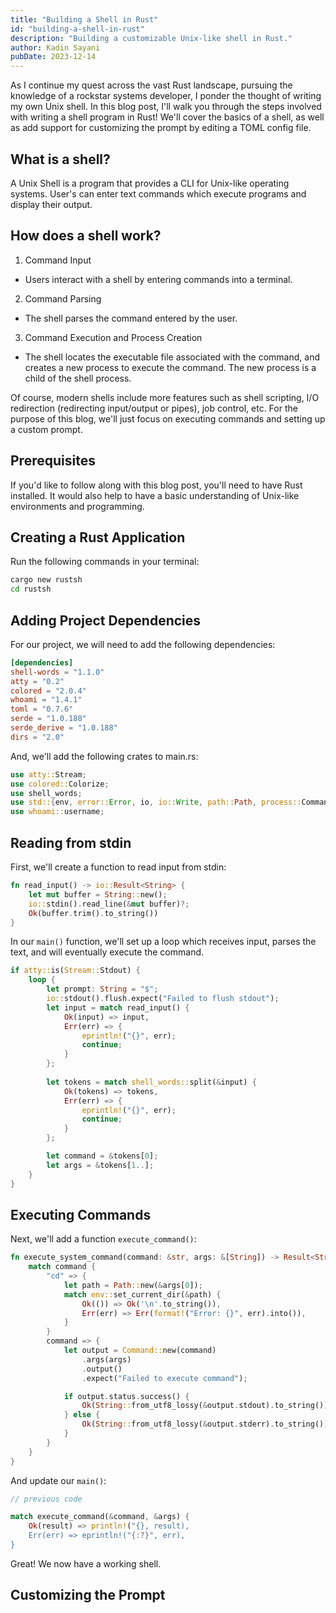 ```yaml
---
title: "Building a Shell in Rust"
id: "building-a-shell-in-rust"
description: "Building a customizable Unix-like shell in Rust."
author: Kadin Sayani
pubDate: 2023-12-14
---
```


As I continue my quest across the vast Rust landscape, pursuing the knowledge of a rockstar systems developer, I ponder the thought of writing my own Unix shell. In this blog post, I'll walk you through the steps involved with writing a shell program in Rust! We'll cover the basics of a shell, as well as add support for customizing the prompt by editing a TOML config file.

## What is a shell?

A Unix Shell is a program that provides a CLI for Unix-like operating systems. User's can enter text commands which execute programs and display their output. 

## How does a shell work?

1. Command Input
- Users interact with a shell by entering commands into a terminal.
2. Command Parsing
- The shell parses the command entered by the user.
3. Command Execution and Process Creation
- The shell locates the executable file associated with the command, and creates a new process to execute the command. The new process is a child of the shell process.

Of course, modern shells include more features such as shell scripting, I/O redirection (redirecting input/output or pipes), job control, etc. For the purpose of this blog, we'll just focus on executing commands and setting up a custom prompt.

## Prerequisites

If you'd like to follow along with this blog post, you'll need to have Rust installed. It would also help to have a basic understanding of Unix-like environments and programming.

## Creating a Rust Application

Run the following commands in your terminal:

```zsh
cargo new rustsh
cd rustsh
```

## Adding Project Dependencies

For our project, we will need to add the following dependencies:

```toml
[dependencies]
shell-words = "1.1.0"
atty = "0.2"
colored = "2.0.4"
whoami = "1.4.1"
toml = "0.7.6"
serde = "1.0.188"
serde_derive = "1.0.188"
dirs = "2.0"
```

And, we'll add the following crates to main.rs:

```rust
use atty::Stream;
use colored::Colorize;
use shell_words;
use std::{env, error::Error, io, io::Write, path::Path, process::Command};
use whoami::username;
```

## Reading from stdin

First, we'll create a function to read input from stdin:

```rust
fn read_input() -> io::Result<String> {
    let mut buffer = String::new();
    io::stdin().read_line(&mut buffer)?;
    Ok(buffer.trim().to_string())
}
```

In our `main()` function, we'll set up a loop which receives input, parses the text, and will eventually execute the command.

```rust
if atty::is(Stream::Stdout) {
    loop {
        let prompt: String = "$";
        io::stdout().flush.expect("Failed to flush stdout");
        let input = match read_input() {
            Ok(input) => input,
            Err(err) => {
                eprintln!("{}", err);
                continue;
            }
        };
    
        let tokens = match shell_words::split(&input) {
            Ok(tokens) => tokens,
            Err(err) => {
                eprintln!("{}", err);
                continue;
            }
        };

        let command = &tokens[0];
        let args = &tokens[1..];
    }
}
```

## Executing Commands

Next, we'll add a function `execute_command()`:

```rust
fn execute_system_command(command: &str, args: &[String]) -> Result<String, Box<dyn Error>> {
    match command {
        "cd" => {
            let path = Path::new(&args[0]);
            match env::set_current_dir(&path) {
                Ok(()) => Ok('\n'.to_string()),
                Err(err) => Err(format!("Error: {}", err).into()),
            }
        }
        command => {
            let output = Command::new(command)
                .args(args)
                .output()
                .expect("Failed to execute command");

            if output.status.success() {
                Ok(String::from_utf8_lossy(&output.stdout).to_string())
            } else {
                Ok(String::from_utf8_lossy(&output.stderr).to_string())
            }
        }
    }
}
```

And update our `main()`:

```rust
// previous code

match execute_command(&command, &args) {
    Ok(result) => println!("{}, result),
    Err(err) => eprintln!("{:?}", err),
}
```

Great! We now have a working shell.

## Customizing the Prompt

